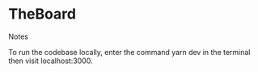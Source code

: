 # TheBoard

Notes

To run the codebase locally, enter the command yarn dev in the terminal then visit localhost:3000.
